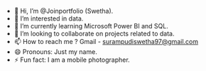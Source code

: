 - 👋 Hi, I’m @Joinportfolio (Swetha).
- 👀 I’m interested in data.
- 🌱 I’m currently learning Microsoft Power BI and SQL.
- 💞️ I’m looking to collaborate on projects related to data.
- 📫 How to reach me ? Gmail - surampudiswetha97@gmail.com
- 😄 Pronouns: Just my name.
- ⚡ Fun fact: I am a mobile photographer.

<!---
Joinportfolio/Joinportfolio is a ✨ special ✨ repository because its `README.md` (this file) appears on your GitHub profile.
You can click the Preview link to take a look at your changes.
--->

